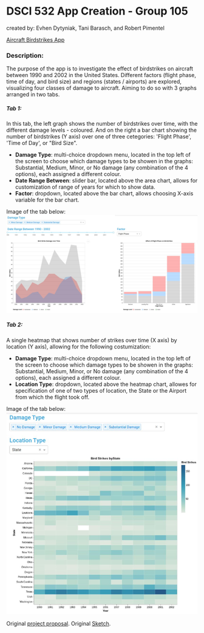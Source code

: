 # DSCI 532 App Creation - Group 105

created by: Evhen Dytyniak, Tani Barasch, and Robert Pimentel  

[Aircraft Birdstrikes App](https://group-105-milestone2.herokuapp.com/)
  
### Description:  
The purpose of the app is to investigate the effect of birdstrikes on aircraft between 1990 and 2002 in the United States.
Different factors (flight phase, time of day, and bird size) and regions (states / airports) are explored, visualizing four classes of damage to aircraft. Aiming to do so with 3 graphs arranged in two tabs.

##### Tab 1: 
In this tab, the left graph shows the number of birdstrikes over time, with the different damage levels - coloured. And on the right a bar chart showing the number of birdstrikes (Y axis) over one of three cetegories: 'Flight Phase', 'Time of Day', or "Bird Size".

- **Damage Type**: multi-choice dropdown menu, located in the top left of the screen to choose which damage types to be showen in the graphs: Substantial, Medium, Minor, or No damage (any combination of the 4 options), each assigned a different colour.
- **Date Range Between**: slider bar, located above the area chart, allows for customization of range of years for which to show data.
- **Factor**: dropdown, located above the bar chart, allows choosing X-axis variable for the bar chart.

Image of the tab below:
!["Bird Strikes by Factor"](https://github.com/TBarasch/Group_105/blob/master/imgs/2_charts.jpg?raw=true)



##### Tab 2:
A single heatmap that shows number of strikes over time (X axis) by location (Y axis), allowing for the following costumization:

- **Damage Type**: multi-choice dropdown menu, located in the top left of the screen to choose which damage types to be showen in the graphs: Substantial, Medium, Minor, or No damage (any combination of the 4 options), each assigned a different colour.
- **Location Type**: dropdown, located above the heatmap chart, allowes for specification of one of two types of location, the State or the Airport from which the flight took off.

Image of the tab below:
![](https://github.com/TBarasch/Group_105/blob/master/imgs/heatmap.jpg?raw=true)



Original [project proposal](project_proposal.md).
Original [Sketch](https://github.com/TBarasch/Group_105/blob/master/imgs/App_Sketch_1_D1.png?raw=true).

